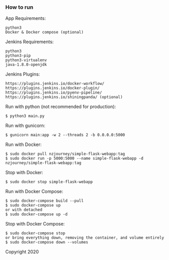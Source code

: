 ### How to run

App Requirements:
```
python3
Docker & Docker compose (optional)
```

Jenkins Requirements:
```
python3
python3-pip
python3-virtualenv
java-1.8.0-openjdk
```

Jenkins Plugins:
```
https://plugins.jenkins.io/docker-workflow/
https://plugins.jenkins.io/docker-plugin/
https://plugins.jenkins.io/pyenv-pipeline/
https://plugins.jenkins.io/shiningpanda/ (optional)
```

Run with python (not recommended for production):
```
$ python3 main.py
```

Run with gunicorn:
```
$ gunicorn main:app -w 2 --threads 2 -b 0.0.0.0:5000
```

Run with Docker:
```
$ sudo docker pull nzjourney/simple-flask-webapp:tag
$ sudo docker run -p 5000:5000 --name simple-flask-webapp -d nzjourney/simple-flask-webapp:tag
```

Stop with Docker:
```
$ sudo docker stop simple-flask-webapp
```

Run with Docker Compose:
```
$ sudo docker-compose build --pull
$ sudo docker-compose up
or with detached
$ sudo docker-compose up -d
```

Stop with Docker Compose:
```
$ sudo docker-compose stop
or bring everything down, removing the container, and volume entirely
$ sudo docker-compose down --volumes
```

Copyright 2020